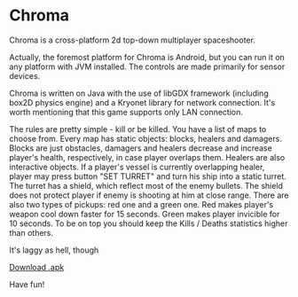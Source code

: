 # Chroma


Chroma is a cross-platform 2d top-down multiplayer spaceshooter.

Actually, the foremost platform for Chroma is Android, but you can run it on any platform with JVM installed.
The controls are made primarily for sensor devices.

Chroma is written on Java with the use of libGDX framework (including box2D physics engine) and a Kryonet library
for network connection. It's worth mentioning that this game supports only LAN connection.

The rules are pretty simple - kill or be killed. You have a list of maps to choose from. Every map has static objects:
blocks, healers and damagers. Blocks are just obstacles, damagers and healers decrease and increase player's health,
respectively, in case player overlaps them. Healers are also interactive objects. If a player's vessel is currently
overlapping healer, player may press button "SET TURRET" and turn his ship into a static turret. The turret has a 
shield, which reflect most of the enemy bullets. The shield does not protect player if enemy is shooting at him at
close range. There are also two types of pickups: red one and a green one. Red makes player's weapon cool down faster
for 15 seconds. Green makes player invicible for 10 seconds. To be on top you should keep the Kills / Deaths 
statistics higher than others.

It's laggy as hell, though

[Download .apk](https://github.com/OvaUbe/Chroma/blob/master/android/build/outputs/apk/ChromaApp.apk?raw=true)

Have fun!
